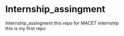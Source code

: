 # Internship_assingment
Internship_assingment this repo for MACET internship 
<br>
this is my first repo
